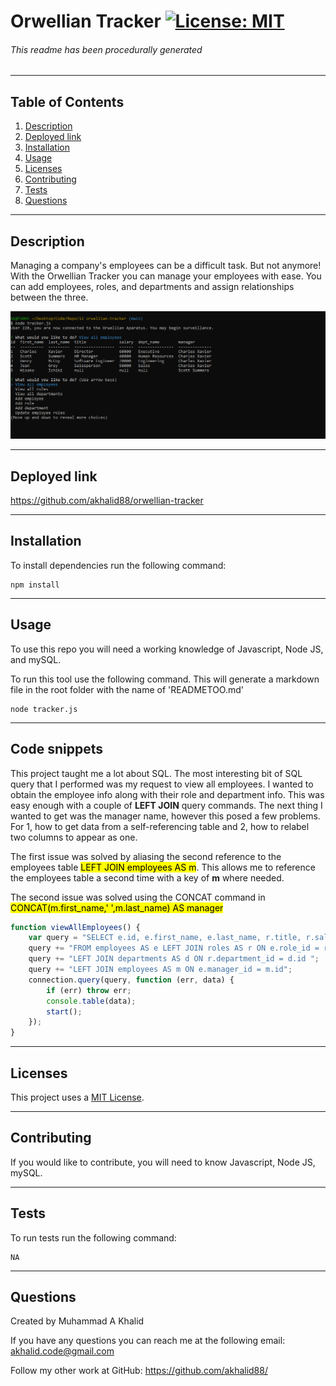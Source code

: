# Orwellian Tracker  [![License: MIT](https://img.shields.io/badge/License-MIT-yellow.svg)](https://opensource.org/licenses/MIT) 
###### This readme has been procedurally generated 

-----------------------
## Table of Contents
1. [Description](#description)
2. [Deployed link](#deployed-link)
3. [Installation](#installation)
4. [Usage](#usage)
5. [Licenses](#licenses)
6. [Contributing](#contributing)
7. [Tests](#tests)
8. [Questions](#questions)

-----------------------
## Description
Managing a company's employees can be a difficult task. But not anymore! With the Orwellian Tracker you can manage your employees with ease. You can add employees, roles, and departments and assign relationships between the three.

![Employees](readme/employees.png)

-----------------------
## Deployed link
https://github.com/akhalid88/orwellian-tracker

-----------------------
## Installation
To install dependencies run the following command:
```
npm install
```

-----------------------
## Usage
To use this repo you will need a working knowledge of Javascript, Node JS, and mySQL. 

To run this tool use the following command. This will generate a markdown file in the root folder with the name of 'READMETOO.md'

```
node tracker.js
```
-----------------------
## Code snippets

This project taught me a lot about SQL. The most interesting bit of SQL query that I performed was my request to view all employees. I wanted to obtain the employee info along with their role and department info. This was easy enough with a couple of **LEFT JOIN** query commands. The next thing I wanted to get was the manager name, however this posed a few problems. For 1, how to get data from a self-referencing table and 2, how to relabel two columns to appear as one.

The first issue was solved by aliasing the second reference to the employees table <mark>LEFT JOIN employees AS m</mark>. This allows me to reference the employees table a second time with a key of **m** where needed.

The second issue was solved using the CONCAT command in <mark>CONCAT(m.first_name,' ',m.last_name) AS manager</mark>


```javascript
function viewAllEmployees() {
	var query = "SELECT e.id, e.first_name, e.last_name, r.title, r.salary, d.dept_name, CONCAT(m.first_name,' ', m.last_name) AS manager ";
	query += "FROM employees AS e LEFT JOIN roles AS r ON e.role_id = r.id ";
	query += "LEFT JOIN departments AS d ON r.department_id = d.id ";
	query += "LEFT JOIN employees AS m ON e.manager_id = m.id";
	connection.query(query, function (err, data) {
		if (err) throw err;
		console.table(data);
		start();
	});
}
```


-----------------------
## Licenses
This project uses a [MIT License](https://opensource.org/licenses/MIT). 

-----------------------
## Contributing
If you would like to contribute, you will need to know Javascript, Node JS, mySQL.

-----------------------
## Tests
To run tests run the following command:
```
NA
```

-----------------------
## Questions
Created by Muhammad A Khalid

If you have any questions you can reach me at the following email: [akhalid.code@gmail.com](mailto:akhalid.code@gmail.com)

Follow my other work at GitHub: https://github.com/akhalid88/
